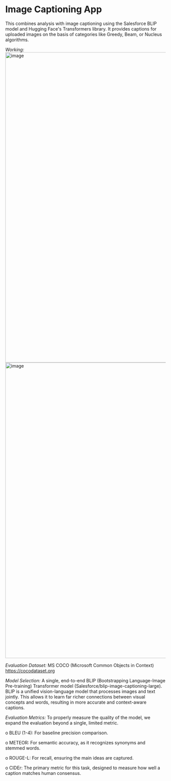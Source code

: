 # Image Captioning App

This combines analysis with image captioning using the Salesforce BLIP model and Hugging Face's Transformers library. It provides captions for uploaded images on the basis of categories like Greedy, Beam, or Nucleus algorithms.

*Working:*
<img width="1883" height="975" alt="image" src="https://github.com/user-attachments/assets/202f1b0d-9168-4fbb-ab8d-61b6190f9163" />
<img width="1865" height="929" alt="image" src="https://github.com/user-attachments/assets/73d674d7-bdc3-48e0-991b-700cf17f4e13" />


*Evaluation Dataset:* MS COCO (Microsoft Common Objects in Context) https://cocodataset.org

*Model Selection:*
A single, end-to-end BLIP (Bootstrapping Language-Image Pre-training) Transformer model (Salesforce/blip-image-captioning-large).
BLIP is a unified vision-language model that processes images and text jointly. This allows it to learn far richer connections between visual concepts and words, resulting in more accurate and context-aware captions. 

*Evaluation Metrics:* 
To properly measure the quality of the model, we expand the evaluation beyond a single, limited metric.

o	BLEU (1-4): For baseline precision comparison.

o	METEOR: For semantic accuracy, as it recognizes synonyms and stemmed words.

o	ROUGE-L: For recall, ensuring the main ideas are captured.

o	CIDEr: The primary metric for this task, designed to measure how well a caption matches human consensus.
